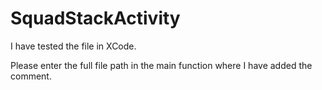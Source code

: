 # SquadStackActivity

I have tested the file in XCode.

Please enter the full file path in the main function where I have added the comment.
